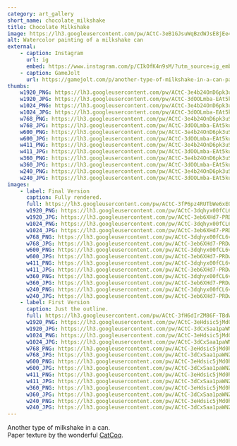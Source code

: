 ```yaml
---
category: art_gallery
short_name: chocolate_milkshake
title: Chocolate Milkshake
image: https://lh3.googleusercontent.com/pw/ACtC-3eB1GJsuWqBzdWJsE8jEe4na7CNpNRPjzXT6anlZKIDy7QqbHfu8sf7g9XK_LCVeKz9MD84ScQ3sBHLdr8yS2wQiu9pv4VN_oVDKXqdNh3qrCIvl8dlBv6zcwT4Zg1OC_1WPlOloWx4JaIEhls4U-p3=w1200-h630-no?authuser=0
alt: Watercolor painting of a milkshake can
external:
    - caption: Instagram
      url: ig
      embed: https://www.instagram.com/p/CIkOfK4n9sM/?utm_source=ig_embed&amp;utm_campaign=loading
    - caption: GameJolt
      url: https://gamejolt.com/p/another-type-of-milkshake-in-a-can-paper-texture-by-the-wonderful-kem5qigf
thumbs:
    w1920_PNG: https://lh3.googleusercontent.com/pw/ACtC-3e4b24OnD6pk3uSady4P5Sr98Q9-guvPjdps1i1wi7qvZl5dWmy8d1Rc2HIVZ3PSPf44TreNG9bVDCKhIZ4-RFiu-O2ROj-k_O3FKPl-t_eDuOTBHxfwlWNHWWXERH9srUlPNNilBybjvhmRT5PHXyG=w355
    w1920_JPG: https://lh3.googleusercontent.com/pw/ACtC-3dOOLmba-EAt5kuGNQ-5tqeKxJOB6tAGW85Kn0jZoWrdgTKrKBxnbLyIUD8sy2X8Y6X35TogiJSKIJhV1FyvvQceD_jEouSdG6uNjnT063sCMIJBM7vKAkin4vwgLgEwKqH_mF7uuGaQ05CYpoOxLX8=w355
    w1024_PNG: https://lh3.googleusercontent.com/pw/ACtC-3e4b24OnD6pk3uSady4P5Sr98Q9-guvPjdps1i1wi7qvZl5dWmy8d1Rc2HIVZ3PSPf44TreNG9bVDCKhIZ4-RFiu-O2ROj-k_O3FKPl-t_eDuOTBHxfwlWNHWWXERH9srUlPNNilBybjvhmRT5PHXyG=w284
    w1024_JPG: https://lh3.googleusercontent.com/pw/ACtC-3dOOLmba-EAt5kuGNQ-5tqeKxJOB6tAGW85Kn0jZoWrdgTKrKBxnbLyIUD8sy2X8Y6X35TogiJSKIJhV1FyvvQceD_jEouSdG6uNjnT063sCMIJBM7vKAkin4vwgLgEwKqH_mF7uuGaQ05CYpoOxLX8=w284
    w768_PNG: https://lh3.googleusercontent.com/pw/ACtC-3e4b24OnD6pk3uSady4P5Sr98Q9-guvPjdps1i1wi7qvZl5dWmy8d1Rc2HIVZ3PSPf44TreNG9bVDCKhIZ4-RFiu-O2ROj-k_O3FKPl-t_eDuOTBHxfwlWNHWWXERH9srUlPNNilBybjvhmRT5PHXyG=w213
    w768_JPG: https://lh3.googleusercontent.com/pw/ACtC-3dOOLmba-EAt5kuGNQ-5tqeKxJOB6tAGW85Kn0jZoWrdgTKrKBxnbLyIUD8sy2X8Y6X35TogiJSKIJhV1FyvvQceD_jEouSdG6uNjnT063sCMIJBM7vKAkin4vwgLgEwKqH_mF7uuGaQ05CYpoOxLX8=w213
    w600_PNG: https://lh3.googleusercontent.com/pw/ACtC-3e4b24OnD6pk3uSady4P5Sr98Q9-guvPjdps1i1wi7qvZl5dWmy8d1Rc2HIVZ3PSPf44TreNG9bVDCKhIZ4-RFiu-O2ROj-k_O3FKPl-t_eDuOTBHxfwlWNHWWXERH9srUlPNNilBybjvhmRT5PHXyG=w166
    w600_JPG: https://lh3.googleusercontent.com/pw/ACtC-3dOOLmba-EAt5kuGNQ-5tqeKxJOB6tAGW85Kn0jZoWrdgTKrKBxnbLyIUD8sy2X8Y6X35TogiJSKIJhV1FyvvQceD_jEouSdG6uNjnT063sCMIJBM7vKAkin4vwgLgEwKqH_mF7uuGaQ05CYpoOxLX8=w166
    w411_PNG: https://lh3.googleusercontent.com/pw/ACtC-3e4b24OnD6pk3uSady4P5Sr98Q9-guvPjdps1i1wi7qvZl5dWmy8d1Rc2HIVZ3PSPf44TreNG9bVDCKhIZ4-RFiu-O2ROj-k_O3FKPl-t_eDuOTBHxfwlWNHWWXERH9srUlPNNilBybjvhmRT5PHXyG=w114
    w411_JPG: https://lh3.googleusercontent.com/pw/ACtC-3dOOLmba-EAt5kuGNQ-5tqeKxJOB6tAGW85Kn0jZoWrdgTKrKBxnbLyIUD8sy2X8Y6X35TogiJSKIJhV1FyvvQceD_jEouSdG6uNjnT063sCMIJBM7vKAkin4vwgLgEwKqH_mF7uuGaQ05CYpoOxLX8=w114
    w360_PNG: https://lh3.googleusercontent.com/pw/ACtC-3e4b24OnD6pk3uSady4P5Sr98Q9-guvPjdps1i1wi7qvZl5dWmy8d1Rc2HIVZ3PSPf44TreNG9bVDCKhIZ4-RFiu-O2ROj-k_O3FKPl-t_eDuOTBHxfwlWNHWWXERH9srUlPNNilBybjvhmRT5PHXyG=w100
    w360_JPG: https://lh3.googleusercontent.com/pw/ACtC-3dOOLmba-EAt5kuGNQ-5tqeKxJOB6tAGW85Kn0jZoWrdgTKrKBxnbLyIUD8sy2X8Y6X35TogiJSKIJhV1FyvvQceD_jEouSdG6uNjnT063sCMIJBM7vKAkin4vwgLgEwKqH_mF7uuGaQ05CYpoOxLX8=w100
    w240_PNG: https://lh3.googleusercontent.com/pw/ACtC-3e4b24OnD6pk3uSady4P5Sr98Q9-guvPjdps1i1wi7qvZl5dWmy8d1Rc2HIVZ3PSPf44TreNG9bVDCKhIZ4-RFiu-O2ROj-k_O3FKPl-t_eDuOTBHxfwlWNHWWXERH9srUlPNNilBybjvhmRT5PHXyG=w66
    w240_JPG: https://lh3.googleusercontent.com/pw/ACtC-3dOOLmba-EAt5kuGNQ-5tqeKxJOB6tAGW85Kn0jZoWrdgTKrKBxnbLyIUD8sy2X8Y6X35TogiJSKIJhV1FyvvQceD_jEouSdG6uNjnT063sCMIJBM7vKAkin4vwgLgEwKqH_mF7uuGaQ05CYpoOxLX8=w66
images:
    - label: Final Version
      caption: Fully rendered.
      full: https://lh3.googleusercontent.com/pw/ACtC-3fP6pz4RUTbWe6xEQt2isO0bT7NylDAzELPuK0q5xAZYOq_BaSE4Q66ekrUzAaB-xFj3ySykFS2d3jttJulw41JaVPbnPSY0sf9iw9QPNOQpAbRaaApv4xH7whlDV7XpmRECxfqfejs9DWLBn2XTvO6=w1080
      w1920_PNG: https://lh3.googleusercontent.com/pw/ACtC-3dqhyx00fCL6voP5hXdUlllGlacAVqmBBdGCZykPLix15aDVY6yggEqRfWGf9WVe2n4vw3I77T4cvDOao1ylNPLd0ngY-UlZt4EjTJ48vmlbjcOSKMP8RWPzre4O1s-EhrMBusADhlrVQeaYP8gTO0M=w850
      w1920_JPG: https://lh3.googleusercontent.com/pw/ACtC-3eb6XHd7-PRDw-OLhKFyGtPV_9eG69irCE04ciBIHKnisGuKOkCd9VgKvOHn0Vz7120g03LjZTGLgSChTOqlCyyH_4N2h4TPe27jkO7T0KKxxOyEux6gfRVXd5E04C4nYl1xL7WxGXR8iHo_wPjSwxI=w850
      w1024_PNG: https://lh3.googleusercontent.com/pw/ACtC-3dqhyx00fCL6voP5hXdUlllGlacAVqmBBdGCZykPLix15aDVY6yggEqRfWGf9WVe2n4vw3I77T4cvDOao1ylNPLd0ngY-UlZt4EjTJ48vmlbjcOSKMP8RWPzre4O1s-EhrMBusADhlrVQeaYP8gTO0M=w711
      w1024_JPG: https://lh3.googleusercontent.com/pw/ACtC-3eb6XHd7-PRDw-OLhKFyGtPV_9eG69irCE04ciBIHKnisGuKOkCd9VgKvOHn0Vz7120g03LjZTGLgSChTOqlCyyH_4N2h4TPe27jkO7T0KKxxOyEux6gfRVXd5E04C4nYl1xL7WxGXR8iHo_wPjSwxI=w711
      w768_PNG: https://lh3.googleusercontent.com/pw/ACtC-3dqhyx00fCL6voP5hXdUlllGlacAVqmBBdGCZykPLix15aDVY6yggEqRfWGf9WVe2n4vw3I77T4cvDOao1ylNPLd0ngY-UlZt4EjTJ48vmlbjcOSKMP8RWPzre4O1s-EhrMBusADhlrVQeaYP8gTO0M=w533
      w768_JPG: https://lh3.googleusercontent.com/pw/ACtC-3eb6XHd7-PRDw-OLhKFyGtPV_9eG69irCE04ciBIHKnisGuKOkCd9VgKvOHn0Vz7120g03LjZTGLgSChTOqlCyyH_4N2h4TPe27jkO7T0KKxxOyEux6gfRVXd5E04C4nYl1xL7WxGXR8iHo_wPjSwxI=w533
      w600_PNG: https://lh3.googleusercontent.com/pw/ACtC-3dqhyx00fCL6voP5hXdUlllGlacAVqmBBdGCZykPLix15aDVY6yggEqRfWGf9WVe2n4vw3I77T4cvDOao1ylNPLd0ngY-UlZt4EjTJ48vmlbjcOSKMP8RWPzre4O1s-EhrMBusADhlrVQeaYP8gTO0M=w416
      w600_JPG: https://lh3.googleusercontent.com/pw/ACtC-3eb6XHd7-PRDw-OLhKFyGtPV_9eG69irCE04ciBIHKnisGuKOkCd9VgKvOHn0Vz7120g03LjZTGLgSChTOqlCyyH_4N2h4TPe27jkO7T0KKxxOyEux6gfRVXd5E04C4nYl1xL7WxGXR8iHo_wPjSwxI=w416
      w411_PNG: https://lh3.googleusercontent.com/pw/ACtC-3dqhyx00fCL6voP5hXdUlllGlacAVqmBBdGCZykPLix15aDVY6yggEqRfWGf9WVe2n4vw3I77T4cvDOao1ylNPLd0ngY-UlZt4EjTJ48vmlbjcOSKMP8RWPzre4O1s-EhrMBusADhlrVQeaYP8gTO0M=w285
      w411_JPG: https://lh3.googleusercontent.com/pw/ACtC-3eb6XHd7-PRDw-OLhKFyGtPV_9eG69irCE04ciBIHKnisGuKOkCd9VgKvOHn0Vz7120g03LjZTGLgSChTOqlCyyH_4N2h4TPe27jkO7T0KKxxOyEux6gfRVXd5E04C4nYl1xL7WxGXR8iHo_wPjSwxI=w285
      w360_PNG: https://lh3.googleusercontent.com/pw/ACtC-3dqhyx00fCL6voP5hXdUlllGlacAVqmBBdGCZykPLix15aDVY6yggEqRfWGf9WVe2n4vw3I77T4cvDOao1ylNPLd0ngY-UlZt4EjTJ48vmlbjcOSKMP8RWPzre4O1s-EhrMBusADhlrVQeaYP8gTO0M=w250
      w360_JPG: https://lh3.googleusercontent.com/pw/ACtC-3eb6XHd7-PRDw-OLhKFyGtPV_9eG69irCE04ciBIHKnisGuKOkCd9VgKvOHn0Vz7120g03LjZTGLgSChTOqlCyyH_4N2h4TPe27jkO7T0KKxxOyEux6gfRVXd5E04C4nYl1xL7WxGXR8iHo_wPjSwxI=w250
      w240_PNG: https://lh3.googleusercontent.com/pw/ACtC-3dqhyx00fCL6voP5hXdUlllGlacAVqmBBdGCZykPLix15aDVY6yggEqRfWGf9WVe2n4vw3I77T4cvDOao1ylNPLd0ngY-UlZt4EjTJ48vmlbjcOSKMP8RWPzre4O1s-EhrMBusADhlrVQeaYP8gTO0M=w166
      w240_JPG: https://lh3.googleusercontent.com/pw/ACtC-3eb6XHd7-PRDw-OLhKFyGtPV_9eG69irCE04ciBIHKnisGuKOkCd9VgKvOHn0Vz7120g03LjZTGLgSChTOqlCyyH_4N2h4TPe27jkO7T0KKxxOyEux6gfRVXd5E04C4nYl1xL7WxGXR8iHo_wPjSwxI=w166
    - label: First Version
      caption: Just the outline.
      full: https://lh3.googleusercontent.com/pw/ACtC-3fH6dIrZM86F-TBdWnSe_em9UCxVgsQV3G-c4u9G12uE9UzZKpnxvE2-O_zpH3O3Q-vbQYV-RttlaDkJlLIiqd0q3-Vt80aACG84YEJZsMNoHTPvQdAz_4Jau9h_tVS4t3sQ9WgXZDIhUs9a4Xbi1u_=w1080
      w1920_PNG: https://lh3.googleusercontent.com/pw/ACtC-3eHdsic5jMd0hbAv_SIAMtrJE25ibOa49vUAbAChgrZoGoZTeQBMPmnPt49kYUwdNfMboNvjuI80mALwXJbfpTPMyYEkoPaiOb7gRoNPemq0GQAk5rh8rj6rxmqRtG30PGX3CLdgBroOe5pAAbZXdrZ=w850
      w1920_JPG: https://lh3.googleusercontent.com/pw/ACtC-3dCxSaa1paWNZ1nXox0lkop4bjOE_olx6rq7PxcrTU22OsbkGuoEhLZvxns-2Z7ikZrSmw-YtWl8-oVmKW5VEmazFfc3SvUP9REGJHq6XoL22ffyv2PqVlV8pUKcEK6DgZd-J9KVu6yrrIfdpOTCHbz=w850
      w1024_PNG: https://lh3.googleusercontent.com/pw/ACtC-3eHdsic5jMd0hbAv_SIAMtrJE25ibOa49vUAbAChgrZoGoZTeQBMPmnPt49kYUwdNfMboNvjuI80mALwXJbfpTPMyYEkoPaiOb7gRoNPemq0GQAk5rh8rj6rxmqRtG30PGX3CLdgBroOe5pAAbZXdrZ=w711
      w1024_JPG: https://lh3.googleusercontent.com/pw/ACtC-3dCxSaa1paWNZ1nXox0lkop4bjOE_olx6rq7PxcrTU22OsbkGuoEhLZvxns-2Z7ikZrSmw-YtWl8-oVmKW5VEmazFfc3SvUP9REGJHq6XoL22ffyv2PqVlV8pUKcEK6DgZd-J9KVu6yrrIfdpOTCHbz=w711
      w768_PNG: https://lh3.googleusercontent.com/pw/ACtC-3eHdsic5jMd0hbAv_SIAMtrJE25ibOa49vUAbAChgrZoGoZTeQBMPmnPt49kYUwdNfMboNvjuI80mALwXJbfpTPMyYEkoPaiOb7gRoNPemq0GQAk5rh8rj6rxmqRtG30PGX3CLdgBroOe5pAAbZXdrZ=w533
      w768_JPG: https://lh3.googleusercontent.com/pw/ACtC-3dCxSaa1paWNZ1nXox0lkop4bjOE_olx6rq7PxcrTU22OsbkGuoEhLZvxns-2Z7ikZrSmw-YtWl8-oVmKW5VEmazFfc3SvUP9REGJHq6XoL22ffyv2PqVlV8pUKcEK6DgZd-J9KVu6yrrIfdpOTCHbz=w533
      w600_PNG: https://lh3.googleusercontent.com/pw/ACtC-3eHdsic5jMd0hbAv_SIAMtrJE25ibOa49vUAbAChgrZoGoZTeQBMPmnPt49kYUwdNfMboNvjuI80mALwXJbfpTPMyYEkoPaiOb7gRoNPemq0GQAk5rh8rj6rxmqRtG30PGX3CLdgBroOe5pAAbZXdrZ=w416
      w600_JPG: https://lh3.googleusercontent.com/pw/ACtC-3dCxSaa1paWNZ1nXox0lkop4bjOE_olx6rq7PxcrTU22OsbkGuoEhLZvxns-2Z7ikZrSmw-YtWl8-oVmKW5VEmazFfc3SvUP9REGJHq6XoL22ffyv2PqVlV8pUKcEK6DgZd-J9KVu6yrrIfdpOTCHbz=w416
      w411_PNG: https://lh3.googleusercontent.com/pw/ACtC-3eHdsic5jMd0hbAv_SIAMtrJE25ibOa49vUAbAChgrZoGoZTeQBMPmnPt49kYUwdNfMboNvjuI80mALwXJbfpTPMyYEkoPaiOb7gRoNPemq0GQAk5rh8rj6rxmqRtG30PGX3CLdgBroOe5pAAbZXdrZ=w285
      w411_JPG: https://lh3.googleusercontent.com/pw/ACtC-3dCxSaa1paWNZ1nXox0lkop4bjOE_olx6rq7PxcrTU22OsbkGuoEhLZvxns-2Z7ikZrSmw-YtWl8-oVmKW5VEmazFfc3SvUP9REGJHq6XoL22ffyv2PqVlV8pUKcEK6DgZd-J9KVu6yrrIfdpOTCHbz=w285
      w360_PNG: https://lh3.googleusercontent.com/pw/ACtC-3eHdsic5jMd0hbAv_SIAMtrJE25ibOa49vUAbAChgrZoGoZTeQBMPmnPt49kYUwdNfMboNvjuI80mALwXJbfpTPMyYEkoPaiOb7gRoNPemq0GQAk5rh8rj6rxmqRtG30PGX3CLdgBroOe5pAAbZXdrZ=w250
      w360_JPG: https://lh3.googleusercontent.com/pw/ACtC-3dCxSaa1paWNZ1nXox0lkop4bjOE_olx6rq7PxcrTU22OsbkGuoEhLZvxns-2Z7ikZrSmw-YtWl8-oVmKW5VEmazFfc3SvUP9REGJHq6XoL22ffyv2PqVlV8pUKcEK6DgZd-J9KVu6yrrIfdpOTCHbz=w250
      w240_PNG: https://lh3.googleusercontent.com/pw/ACtC-3eHdsic5jMd0hbAv_SIAMtrJE25ibOa49vUAbAChgrZoGoZTeQBMPmnPt49kYUwdNfMboNvjuI80mALwXJbfpTPMyYEkoPaiOb7gRoNPemq0GQAk5rh8rj6rxmqRtG30PGX3CLdgBroOe5pAAbZXdrZ=w166
      w240_JPG: https://lh3.googleusercontent.com/pw/ACtC-3dCxSaa1paWNZ1nXox0lkop4bjOE_olx6rq7PxcrTU22OsbkGuoEhLZvxns-2Z7ikZrSmw-YtWl8-oVmKW5VEmazFfc3SvUP9REGJHq6XoL22ffyv2PqVlV8pUKcEK6DgZd-J9KVu6yrrIfdpOTCHbz=w166
---
```


Another type of milkshake in a can.  
Paper texture by the wonderful [CatCoq](https://www.instagram.com/catcoq/).
